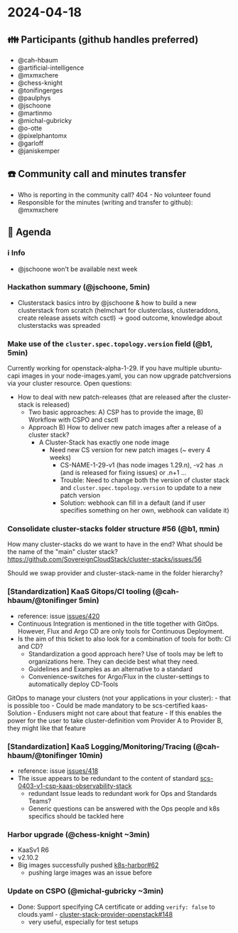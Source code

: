 # 2024-04-18

## :family: Participants (github handles preferred)

- @cah-hbaum
- @artificial-intelligence
- @mxmxchere 
- @chess-knight
- @tonifingerges
- @paulphys
- @jschoone
- @martinmo
- @michal-gubricky
- @o-otte
- @pixelphantomx
- @garloff
- @janiskemper

## :telephone: Community call and minutes transfer

* Who is reporting in the community call? 404 - No volunteer found
* Responsible for the minutes (writing and transfer to github): @mxmxchere

## :notebook: Agenda

### :information_source: Info

- @jschoone won't be available next week

### Hackathon summary (@jschoone, 5min)
- Clusterstack basics intro by @jschoone & how to build a new clusterstack from scratch (helmchart for clusterclass, clusteraddons, create release assets witch csctl) -> good outcome, knowledge about clusterstacks was spreaded

### Make use of the `cluster.spec.topology.version` field (@b1, 5min)
Currently working for openstack-alpha-1-29.
If you have multiple ubuntu-capi images in your node-images.yaml, you can now upgrade patchversions via your cluster resource.
Open questions:
* How to deal with new patch-releases (that are released after the cluster-stack is released)
    - Two basic approaches: A) CSP has to provide the image, B) Workflow with CSPO and csctl
    - Approach B) How to deliver new patch images after a release of a cluster stack?
        - A Cluster-Stack has exactly one node image
            - Need new CS version for new patch images (~ every 4 weeks)
                - CS-NAME-1-29-v1 (has node images 1.29.n), -v2 has .n (and is released for fixing issues) or .n+1 ...
                - Trouble: Need to change both the version of cluster stack and `cluster.spec.topology.version` to update to a new patch version
                - Solution: webhook can fill in a default (and if user specifies something on her own, webhook can validate it)

###  Consolidate cluster-stacks folder structure #56 (@b1, πmin)
How many cluster-stacks do we want to have in the end?
What should be the name of the "main" cluster stack?
https://github.com/SovereignCloudStack/cluster-stacks/issues/56

Should we swap provider and cluster-stack-name in the folder hierarchy?


### [Standardization] KaaS Gitops/CI tooling (@cah-hbaum/@tonifinger 5min)

- reference: issue [issues/420](https://github.com/SovereignCloudStack/issues/issues/420)
- Continuous Integration is mentioned in the title together with GitOps. However, Flux and Argo CD are only tools for Continuous Deployment. 
- Is the aim of this ticket to also look for a combination of tools for both: CI and CD?
    - Standardization a good approach here? Use of tools may be left to organizations here. They can decide best what they need.
    - Guidelines and Examples as an alternative to a standard
    - Convenience-switches for Argo/Flux in the cluster-settings to automatically deploy CD-Tools

GitOps to manage your clusters (not your applications in your cluster):
    - that is possible too
    - Could be made mandatory to be scs-certified kaas-Solution
    - Endusers might not care about that feature
    - If this enables the power for the user to take cluster-definition vom Provider A to Provider B, they might like that feature

### [Standardization] KaaS Logging/Monitoring/Tracing (@cah-hbaum/@tonifinger 10min)

- reference: issue [issues/418](https://github.com/SovereignCloudStack/issues/issues/418)
- The issue appears to be redundant to the content of standard [scs-0403-v1-csp-kaas-observability-stack](https://github.com/SovereignCloudStack/standards/blob/main/Standards/scs-0403-v1-csp-kaas-observability-stack.md)
    - redundant Issue leads to redundant work for Ops and Standards Teams?
    - Generic questions can be answered with the Ops people and k8s specifics should be tackled here

### Harbor upgrade (@chess-knight ~3min)
- KaaSv1 R6
- v2.10.2
- Big images successfully pushed [k8s-harbor#62](https://github.com/SovereignCloudStack/k8s-harbor/issues/62)
    - pushing large images was an issue before

### Update on CSPO (@michal-gubricky ~3min)
- Done: Support specifying CA certificate or adding `verify: false` to clouds.yaml - [cluster-stack-provider-openstack#148](https://github.com/SovereignCloudStack/cluster-stack-provider-openstack/pull/148) 
    - very useful, especially for test setups
